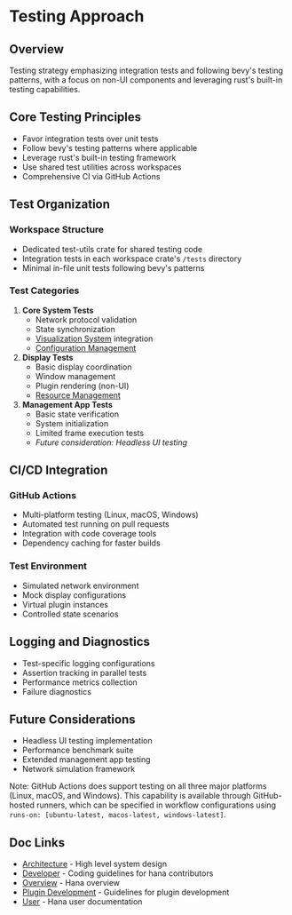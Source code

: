 # Testing Approach

## Overview
Testing strategy emphasizing integration tests and following bevy's testing
patterns, with a focus on non-UI components and leveraging rust's built-in testing capabilities.
## Core Testing Principles
- Favor integration tests over unit tests
- Follow bevy's testing patterns where applicable
- Leverage rust's built-in testing framework
- Use shared test utilities across workspaces
- Comprehensive CI via GitHub Actions
## Test Organization
### Workspace Structure
- Dedicated test-utils crate for shared testing code
- Integration tests in each workspace crate's `/tests` directory
- Minimal in-file unit tests following bevy's patterns
### Test Categories
1. **Core System Tests**
    - Network protocol validation
    - State synchronization
    - [Visualization System](../architecture/visualization.md) integration
    - [Configuration Management](../architecture/configuration.md)
2. **Display Tests**
    - Basic display coordination
    - Window management
    - Plugin rendering (non-UI)
    - [Resource Management](../architecture/resource.md)
3. **Management App Tests**
    - Basic state verification
    - System initialization
    - Limited frame execution tests
    - _Future consideration: Headless UI testing_
## CI/CD Integration
### GitHub Actions
- Multi-platform testing (Linux, macOS, Windows)
- Automated test running on pull requests
- Integration with code coverage tools
- Dependency caching for faster builds
### Test Environment
- Simulated network environment
- Mock display configurations
- Virtual plugin instances
- Controlled state scenarios
## Logging and Diagnostics
- Test-specific logging configurations
- Assertion tracking in parallel tests
- Performance metrics collection
- Failure diagnostics
## Future Considerations
- Headless UI testing implementation
- Performance benchmark suite
- Extended management app testing
- Network simulation framework

Note: GitHub Actions does support testing on all three major platforms
(Linux, macOS, and Windows). This capability is available through GitHub-hosted
runners, which can be specified in workflow configurations using `runs-on: [ubuntu-latest, macos-latest, windows-latest]`.

## Doc Links
- [Architecture](../architecture/README.md) - High level system design
- [Developer](../developer/README.md) - Coding guidelines for hana contributors
- [Overview](../../README.md) - Hana overview
- [Plugin Development](../visualization/README.md) - Guidelines for plugin development
- [User](../user/README.md) - Hana user documentation
